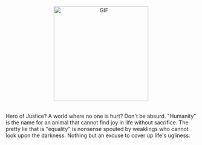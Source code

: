 <!--GIF-->
<div align=center>
    <img align="center" alt="GIF" src="[https://github.com/mehmetserifpasa/Tweet-Analyz.git](https://media1.giphy.com/media/IqBtos4gRdpvO/giphy.gif?cid=790b76114d09c46d565631b5e7e30c9e316205c3c4e5b005&rid=giphy.gif&ct=g)" alt="King" height=250/>
</div>
<br>

Hero of Justice? A world where no one is hurt? Don't be absurd. "Humanity" is the name for an animal that cannot find joy in life without sacrifice. The pretty lie that is "equality" is nonsense spouted by weaklings who cannot look upon the darkness. Nothing but an excuse to cover up life's ugliness.

